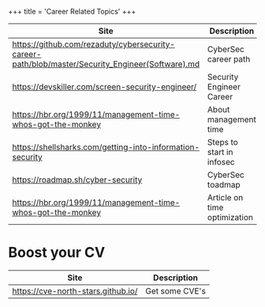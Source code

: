 +++
title = 'Career Related Topics'
+++

| Site | Description |
| --- | --- |
| https://github.com/rezaduty/cybersecurity-career-path/blob/master/Security_Engineer(Software).md | CyberSec career path | 
| https://devskiller.com/screen-security-engineer/ | Security Engineer Career |
| https://hbr.org/1999/11/management-time-whos-got-the-monkey | About management time |
| https://shellsharks.com/getting-into-information-security | Steps to start in infosec | 
| https://roadmap.sh/cyber-security | CyberSec toadmap | 
| https://hbr.org/1999/11/management-time-whos-got-the-monkey | Article on time optimization | 

# Boost your CV

| Site | Description |
| --- | --- |
| https://cve-north-stars.github.io/ | Get some CVE's |
